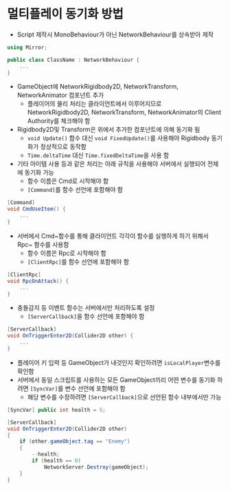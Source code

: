 # 멀티플레이 동기화 방법

* Script 제작시 MonoBehaviour가 아닌 NetworkBehaviour를 상속받아 제작
```C#
using Mirror;

public class ClassName : NetworkBehaviour {
    ...
}
```
* GameObject에 NetworkRigidbody2D, NetworkTransform, NetworkAnimator 컴포넌트 추가
    * 플레이어의 물리 처리는 클라이언트에서 이루어지므로 NetworkRigidbody2D, NetworkTransform, NetworkAnimator의 Client Authority를 체크해야 함
* Rigidbody2D및 Transform은 위에서 추가한 컴포넌트에 의해 동기화 됨
    * `void Update()` 함수 대신 `void FixedUpdate()`를 사용해야 Rigidbody 동기화가 정상적으로 동작함
    * `Time.deltaTime` 대신 `Time.fixedDeltaTime`을 사용 함
* 기타 아이템 사용 등과 같은 처리는 아래 규칙을 사용해야 서버에서 실행되어 전체에 동기화 가능
    * 함수 이름은 Cmd로 시작해야 함
    * `[Command]`를 함수 선언에 포함해야 함
```C#
[Command]
void CmdUseItem() {
    ...
}
```
* 서버에서 Cmd~함수를 통해 클라이언트 각각이 함수를 실행하게 하기 위해서 Rpc~ 함수를 사용함
    * 함수 이름은 Rpc로 시작해야 함
    * `[ClientRpc]`를 함수 선언에 포함해야 함
```C#
[ClientRpc]
void RpcOnAttack() {
    ...
}
```
* 충돌감지 등 이벤트 함수는 서버에서만 처리하도록 설정
    * `[ServerCallback]`을 함수 선언에 포함해야 함
```C#
[ServerCallback]
void OnTriggerEnter2D(Collider2D other) {
    ...
}
```
* 플레이어 키 입력 등 GameObject가 내것인지 확인하려면 `isLocalPlayer`변수를 확인함
* 서버에서 동일 스크립트를 사용하는 모든 GameObject끼리 어떤 변수를 동기화 하려면 `[SyncVar]`를 변수 선언에 포함해야 함
    * 해당 변수를 수정하려면 `[ServerCallback]`으로 선언된 함수 내부에서만 가능
```C#
[SyncVar] public int health = 5;

[ServerCallback]
void OnTriggerEnter2D(Collider2D other)
{
    if (other.gameObject.tag == "Enemy")
    {
        --health;
        if (health == 0)
            NetworkServer.Destroy(gameObject);
    }
}
```